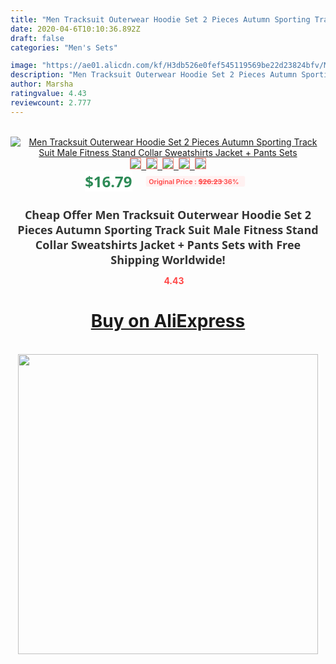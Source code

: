 ```yaml
---
title: "Men Tracksuit Outerwear Hoodie Set 2 Pieces Autumn Sporting Track Suit Male Fitness Stand Collar Sweatshirts Jacket + Pants Sets"
date: 2020-04-6T10:10:36.892Z
draft: false
categories: "Men's Sets"

image: "https://ae01.alicdn.com/kf/H3db526e0fef545119569be22d23824bfv/Men-Tracksuit-Outerwear-Hoodie-Set-2-Pieces-Autumn-Sporting-Track-Suit-Male-Fitness-Stand-Collar-Sweatshirts.png_220x220.png"
description: "Men Tracksuit Outerwear Hoodie Set 2 Pieces Autumn Sporting Track Suit Male Fitness Stand Collar Sweatshirts Jacket + Pants Sets"
author: Marsha
ratingvalue: 4.43
reviewcount: 2.777
---
```

<br>
<div style="text-align: center;">
<a href="https://s.click.aliexpress.com/e/_9heVUv" target="_blank" rel="nofollow noopener noreferrer"><img alt="Men Tracksuit Outerwear Hoodie Set 2 Pieces Autumn Sporting Track Suit Male Fitness Stand Collar Sweatshirts Jacket + Pants Sets" class="magnifier-image" src="https://ae01.alicdn.com/kf/H3db526e0fef545119569be22d23824bfv/Men-Tracksuit-Outerwear-Hoodie-Set-2-Pieces-Autumn-Sporting-Track-Suit-Male-Fitness-Stand-Collar-Sweatshirts.png_220x220.png_640x640.jpg">
<br>
<img style="border:1px solid salmon" src="https://ae01.alicdn.com/kf/H3db526e0fef545119569be22d23824bfv/Men-Tracksuit-Outerwear-Hoodie-Set-2-Pieces-Autumn-Sporting-Track-Suit-Male-Fitness-Stand-Collar-Sweatshirts.png_120x120.jpg">&nbsp;&nbsp;<img style="border:1px solid salmon" src="https://ae01.alicdn.com/kf/H9e294b86574b4bcbafcbb24446120dcan/Men-Tracksuit-Outerwear-Hoodie-Set-2-Pieces-Autumn-Sporting-Track-Suit-Male-Fitness-Stand-Collar-Sweatshirts.png_120x120.jpg">&nbsp;&nbsp;<img style="border:1px solid salmon" src="https://ae01.alicdn.com/kf/H04b8eddb2d3a41fd9db77f0524b77df4A/Men-Tracksuit-Outerwear-Hoodie-Set-2-Pieces-Autumn-Sporting-Track-Suit-Male-Fitness-Stand-Collar-Sweatshirts.png_120x120.jpg">&nbsp;&nbsp;<img style="border:1px solid salmon" src="https://ae01.alicdn.com/kf/H227fa2ce27954c9a8f3091494ada2415s/Men-Tracksuit-Outerwear-Hoodie-Set-2-Pieces-Autumn-Sporting-Track-Suit-Male-Fitness-Stand-Collar-Sweatshirts.png_120x120.jpg">&nbsp;&nbsp;<img style="border:1px solid salmon" src="https://ae01.alicdn.com/kf/Ha919ca4887ea4717908133eb8bd936b7P/Men-Tracksuit-Outerwear-Hoodie-Set-2-Pieces-Autumn-Sporting-Track-Suit-Male-Fitness-Stand-Collar-Sweatshirts.png_120x120.jpg"></a></div><br0>
<div style="text-align: center;"><span style="background-color: white; border: 0px; box-sizing: border-box; color: seagreen; display: inline-block; font-family: &quot;open sans&quot; , &quot;arial&quot; , &quot;helvetica&quot; , sans-serif , &quot;heiti&quot;; font-size: 24px; font-stretch: inherit; font-weight: 700; line-height: inherit; margin: 0px 10px 0px 0px; padding: 0px; vertical-align: middle;">$16.79 </span>
<span style="background: rgb(255 , 241 , 241); border-radius: 3px; border: 0px; box-sizing: border-box; color: #ff4747; display: inline-block; font-family: inherit; font-size: 12px; font-stretch: inherit; font-style: inherit; font-variant: inherit; font-weight: 600; line-height: inherit; margin: 0px; padding: 2px 5px; transform: scale(0.9); vertical-align: middle;">Original Price : <b style="text-decoration: line-through;">$26.23 </b> 36%&nbsp;&nbsp;</span></div>
<h1 style="color: #333333; display: inline-block; font-family: &quot;open sans&quot; , &quot;arial&quot; , &quot;helvetica&quot; , sans-serif , &quot;heiti&quot;; font-size: 18px; font-stretch: inherit; font-weight: 700; text-align: center;">Cheap Offer Men Tracksuit Outerwear Hoodie Set 2 Pieces Autumn Sporting Track Suit Male Fitness Stand Collar Sweatshirts Jacket + Pants Sets with Free Shipping Worldwide!</h1>
<div style="color: #ff4747; text-align: center;">
<img src="https://4.bp.blogspot.com/-M0ZcTcb-5uY/XleCXlxnR4I/AAAAAAAAAEc/OrjgMkXV1oMQFaCRZj5HQwOCBcu3w1FegCPcBGAYYCw/s1600/star.png" style="height: 15px;">&nbsp;<b>4.43</b></div>
<div class="button_cont" align="center"><a class="buynow_a" href="https://s.click.aliexpress.com/e/_9heVUv" target="_blank" rel="nofollow noopener noreferrer"><H1>Buy on AliExpress</H1></a></div><br>
<div class="separator" style="clear: both; text-align: center;">
<img src="https://lh3.googleusercontent.com/-pTy5HemUv9M/XlePHvY0dAI/AAAAAAAAAE4/0nX5iRUoIWY8eMW9Dpxeirr157OZliDIgCLcBGAsYHQ/s1600/badge.gif" width="480">
</div>
